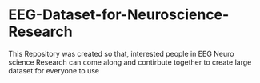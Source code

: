# EEG-Dataset-for-Neuroscience-Research
This Repository was created so that, interested people in EEG Neuro science Research can come along and contirbute together to create large dataset  for everyone to use
